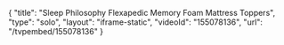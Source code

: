 {
    "title": "Sleep Philosophy Flexapedic Memory Foam Mattress Toppers",
    "type": "solo",
    "layout": "iframe-static",
    "videoId": "155078136",
    "url": "\/tvpembed\/155078136"
}